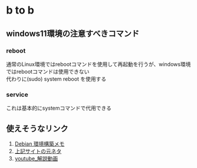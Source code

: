 # b to b
## windows11環境の注意すべきコマンド
### reboot
通常のLinux環境ではrebootコマンドを使用して再起動を行うが、windows環境ではrebootコマンドは使用できない  
代わりに(sudo) system reboot を使用する  
### service
これは基本的にsystemコマンドで代用できる  
## 使えそうなリンク
1. [Debian 環境構築メモ](https://love-log.notion.site/Debian-42-9cc59caf0211429aa01e7f52332009ea)
2. [上記サイトの元ネタ](https://baigal.medium.com/born2beroot-e6e26dfb50ac)
3. [youtube_解説動画](https://www.youtube.com/watch?v=OQEdjt38ZJA)
